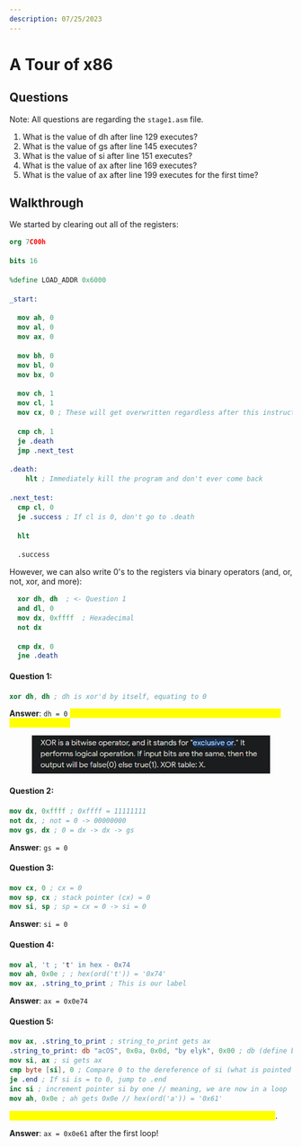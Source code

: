 ```yaml
---
description: 07/25/2023
---
```


# A Tour of x86

## Questions

Note: All questions are regarding the `stage1.asm` file.

1. What is the value of dh after line 129 executes?
2. What is the value of gs after line 145 executes?
3. What is the value of si after line 151 executes?
4. What is the value of ax after line 169 executes?
5. What is the value of ax after line 199 executes for the first time?

## Walkthrough

We started by clearing out all of the registers:

```nasm
org 7C00h

bits 16

%define LOAD_ADDR 0x6000

_start:

  mov ah, 0
  mov al, 0
  mov ax, 0
  
  mov bh, 0
  mov bl, 0
  mov bx, 0
  
  mov ch, 1
  mov cl, 1
  mov cx, 0 ; These will get overwritten regardless after this instruction is executed so it does not matter if they are set to 1
  
  cmp ch, 1
  je .death
  jmp .next_test
  
.death:
    hlt ; Immediately kill the program and don't ever come back
    
.next_test:
  cmp cl, 0
  je .success ; If cl is 0, don't go to .death
  
  hlt
  
  .success
```

However, we can also write 0's to the registers via binary operators (and, or, not, xor, and more):

```nasm
  xor dh, dh  ; <- Question 1
  and dl, 0
  mov dx, 0xffff  ; Hexadecimal
  not dx

  cmp dx, 0
  jne .death
```

#### Question 1:

```nasm
xor dh, dh ; dh is xor'd by itself, equating to 0
```

**Answer**: `dh = 0` <mark style="color:yellow;">When you XOR (Exclusive OR) a value by itself, the result will always be 0.</mark>

<figure><img src="../../.gitbook/assets/image (74).png" alt=""><figcaption></figcaption></figure>

#### Question 2:

```nasm
mov dx, 0xffff ; 0xffff = 11111111
not dx, ; not = 0 -> 00000000
mov gs, dx ; 0 = dx -> dx -> gs
```

**Answer**: `gs = 0`

#### Question 3:

```nasm
mov cx, 0 ; cx = 0
mov sp, cx ; stack pointer (cx) = 0
mov si, sp ; sp = cx = 0 -> si = 0
```

**Answer**: `si = 0`&#x20;

#### Question 4:

```nasm
mov al, 't ; 't' in hex - 0x74
mov ah, 0x0e ; ; hex(ord('t')) = '0x74'
mov ax, .string_to_print ; This is our label
```

**Answer**: `ax = 0x0e74`

#### Question 5:

```nasm
mov ax, .string_to_print ; string_to_print gets ax
.string_to_print: db "acOS", 0x0a, 0x0d, "by elyk", 0x00 ; db (define bytes)
mov si, ax ; si gets ax
cmp byte [si], 0 ; Compare 0 to the dereference of si (what is pointed to by si) // This is because of the brackets
je .end ; If si is = to 0, jump to .end
inc si ; increment pointer si by one // meaning, we are now in a loop
mov ah, 0x0e ; ah gets 0x0e // hex(ord('a')) = '0x61'
```

<mark style="color:yellow;">The a comes from the first letter in "acOS" from the first loop increment</mark>.&#x20;

**Answer**: `ax = 0x0e61` after the first loop!

